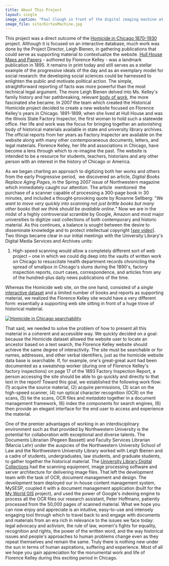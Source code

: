 ```yaml
---
title: About This Project
layout: single
image_caption: "Paul Clough in front of the digital imaging machine at the University Library in Evanston, Illinois. Credit: Jerry Lai (WCAS '04) © 2006 Jerry Lai"
image_file: site/KirtasMachine.jpg
---
```

This project was a direct outcome of the [Homicide in Chicago 1870-1930](http://homicide.northwestern.edu/) project. Although it is focused on an interactive database, much work was done by the Project Director, Leigh Bienen, in gathering publications that could serve as supporting material to contextualize the website. [Hull House Maps and Papers](/documents/fk_01643285) - authored by Florence Kelley - was a landmark publication in 1895\. It remains in print today and still serves as a stellar example of the progressive ideals of the day and as an exemplary model for social research: the developing social sciences could be harnessed to enlighten the public and motivate political action. The simple, straightforward reporting of facts was more powerful than the most technical legal argument. The more Leigh Bienen delved into Ms. Kelley's family history and her pathbreaking, relevant [body of work](/archives/kelley/), the more fascinated she became. In 2007 the team which created the Historical Homicide project decided to create a new website focused on Florence Kelley's years in Chicago. 1891-1899, when she lived at Hull House and was the Illinois State Factory Inspector, the first woman to hold such a statewide office. Her life and work was the focus for bringing together an astonishing body of historical materials available in state and university library archives. The official reports from her years as Factory Inspector are available on the website along with many other contemporaneous documents, letters, and legal materials. Florence Kelley, her life and associations in Chicago, have become a lens through which to re-imagine the past. The website is intended to be a resource for students, teachers, historians and any other person with an interest in the history of Chicago or America.  

As we began charting an approach to digitizing both her works and others from the early Progressive period,  we discovered an article, _Digital Books Replace Aging Pages_, in the Spring 2007 issue of Northwestern magazine which immediately caught our attention. The article  mentioned  the purchase of a scanner capable of processing a 300-page book in 30 minutes, and included a thought-provoking quote by Roxanne Sellberg: "_We want to move very quickly into scanning not just brittle books but many other books that we think should be available online._" Now we are in the midst of a highly controversial scramble by Google, Amazon and most major universities to digitize vast collections of both contemporary and historic material. As this continues, a balance is sought between the desire to disseminate knowledge and to protect intellectual copyright [[_see video_](/about/video/)]. Two things became clear in our initial meetings with the University Library's Digital Media Services and Archives units:

1. High-speed scanning would allow a completely different sort of web project – one in which we could dig deep into the vaults of written work on Chicago to resuscitate health department records chronicling the spread of smallpox in Chicago's slums during the 1890's, factory inspection reports, court cases, correspondence, and articles from any of the hundred-plus daily news publications of the time.

Whereas the Homicide web site, on the one hand, consisted of a _single_ [interactive dataset](http://homicide.northwestern.edu/database/) and a limited number of books and reports as supporting material, we realized the Florence Kelley site would have a very different form: essentially a supporting web site sitting in front of a huge trove of historical material.

[![Homicide in Chicago searchability](/images_fk/homicideAbout.png)](http://homicide.northwestern.edu/database/2124/?page=1)

That said, we needed to solve the problem of how to present all this material in a coherent and accessible way. We quickly decided on a goal: because the Homicide dataset allowed the website user to locate an ancestor based on a text search, the Florence Kelley website should achieve the same degree of interactivity. The site must be searchable or for names, addresses, and other verbal identifiers, just as the homicide website data base is searchable. If, for example, one's great-great aunt had been documented as a sweatshop worker (during one of Florence Kelley's factory inspections) on page 17 of the 1893 Factory Inspection Report, a person accessing the site should be able to go quickly and directly to that text in the report! Toward this goal, we established the following work flow: (1) acquire the source material, (2) acquire permissions, (3) scan on the high-speed scanner, (4) run optical character recognition (OCR) on the scans, (5) tie the scans, OCR files and _metadata_ together in a document management framework, (6) index the components for search engines, (6) then provide an elegant interface for the end user to access and experience the material.

One of the premier advantages of working in an interdisciplinary environment such as that provided by Northwestern University is the potential for collaboration with exceptional and diverse talents. The Documents Librarian (Pegeen Bassett) and Faculty Services Librarian (Marcia Lehr) under the auspcies of the Northwestern University School of Law and the Northwestern University Library worked with Leigh Bienen and a cadre of students, undergraduates, law students, and graduate students, to gather together the historical material. The [University Library Digital Collections](https://digitalcollections.library.northwestern.edu/) had the scanning equipment, image processing software and server architecture for delivering image files. That left the development team with the task of OCR, document management and design. The development team deployed our in-house content management system, MySESP, coupled it with a document management application (built for the [My World GIS](https://myworldgis.org/) project), and used the power of Google's indexing engine to process all the OCR files our research assistant, Peter Hoffmann, patiently processed from the 50,000 pages of scanned material. What we hope you can now enjoy and appreciate is an intuitive, easy-to-use and intensely engaging tool through which to travel back to and engage with documents and materials from an era rich in relevance to the issues we face today: legal advocacy and activism, the rule of law, women's fights for equality, recognition and rights, the power of the written word, and the way historical issues and people's approaches to human problems change even as they repeat themselves and remain the same. Truly there is nothing new under the sun in terms of human aspirations, suffering and experience. Most of all we hope you gain appreciation for the monumental work and life of Florence Kelley during this exciting period in Chicago.
